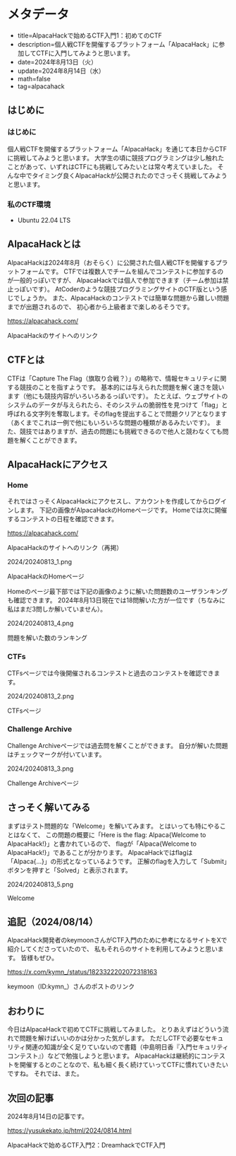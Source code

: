 # メタデータ
- title=AlpacaHackで始めるCTF入門1：初めてのCTF
- description=個人戦CTFを開催するプラットフォーム「AlpacaHack」に参加してCTFに入門してみようと思います。
- date=2024年8月13日（火）
- update=2024年8月14日（水）
- math=false
- tag=alpacahack

## はじめに

### はじめに
個人戦CTFを開催するプラットフォーム「AlpacaHack」を通じて本日からCTFに挑戦してみようと思います。
大学生の頃に競技プログラミングは少し触れたことがあって、いずれはCTFにも挑戦してみたいとは常々考えていました。
そんな中でタイミング良くAlpacaHackが公開されたのでさっそく挑戦してみようと思います。

### 私のCTF環境
- Ubuntu 22.04 LTS

## AlpacaHackとは
AlpacaHackは2024年8月（おそらく）に公開された個人戦CTFを開催するプラットフォームです。
CTFでは複数人でチームを組んでコンテストに参加するのが一般的っぽいですが、
AlpacaHackでは個人で参加できます（チーム参加は禁止っぽいです）。
AtCoderのような競技プログラミングサイトのCTF版という感じでしょうか。
また、AlpacaHackのコンテストでは簡単な問題から難しい問題までが出題されるので、
初心者から上級者まで楽しめるそうです。

https://alpacahack.com/

AlpacaHackのサイトへのリンク

## CTFとは
CTFは「Capture The Flag（旗取り合戦？）」の略称で、情報セキュリティに関する競技のことを指すようです。
基本的には与えられた問題を解く速さを競います（他にも競技内容がいろいろあるっぽいです）。
たとえば、ウェブサイトのシステムのデータが与えられたら、そのシステムの脆弱性を見つけて「flag」と呼ばれる文字列を奪取します。そのflagを提出することで問題クリアとなります（あくまでこれは一例で他にもいろいろな問題の種類があるみたいです）。
また、競技ではありますが、過去の問題にも挑戦できるので他人と競わなくても問題を解くことができます。

## AlpacaHackにアクセス

### Home
それではさっそくAlpacaHackにアクセスし、アカウントを作成してからログインします。
下記の画像がAlpacaHackのHomeページです。
Homeでは次に開催するコンテストの日程を確認できます。

https://alpacahack.com/

AlpacaHackのサイトへのリンク（再掲）

2024/20240813_1.png

AlpacaHackのHomeページ

Homeのページ最下部では下記の画像のように解いた問題数のユーザランキングも確認できます。
2024年8月13日現在では18問解いた方が一位です（ちなみに私はまだ3問しか解いていません）。

2024/20240813_4.png

問題を解いた数のランキング

### CTFs
CTFsページでは今後開催されるコンテストと過去のコンテストを確認できます。

2024/20240813_2.png

CTFsページ

### Challenge Archive
Challenge Archiveページでは過去問を解くことができます。
自分が解いた問題はチェックマークが付いています。

2024/20240813_3.png

Challenge Archiveページ

## さっそく解いてみる
まずはテスト問題的な「Welcome」を解いてみます。
とはいっても特にやることはなくて、
この問題の概要に「Here is the flag: Alpaca{Welcome to AlpacaHack!}」と書かれているので、
flagが「Alpaca{Welcome to AlpacaHack!}」であることが分かります。
AlpacaHackではflagは「Alpaca{...}」の形式となっているようです。
正解のflagを入力して「Submit」ボタンを押すと「Solved」と表示されます。

2024/20240813_5.png

Welcome

## 追記（2024/08/14）
AlpacaHack開発者のkeymoonさんがCTF入門のために参考になるサイトをXで紹介してくださっていたので、
私もそれらのサイトを利用してみようと思います。
皆様もぜひ。

https://x.com/kymn_/status/1823322202072318163

keymoon（ID:kymn_）さんのポストのリンク

## おわりに
今日はAlpacaHackで初めてCTFに挑戦してみました。
とりあえずはどういう流れで問題を解けばいいのかは分かった気がします。
ただしCTFで必要なセキュリティ関連の知識が全く足りていないので書籍（中島明日香『入門セキュリティコンテスト』）などで勉強しようと思います。
AlpacaHackは継続的にコンテストを開催するとのことなので、私も細く長く続けていってCTFに慣れていきたいですね。
それでは、また。

## 次回の記事
2024年8月14日の記事です。

https://yusukekato.jp/html/2024/0814.html

AlpacaHackで始めるCTF入門2：DreamhackでCTF入門

